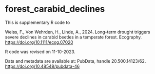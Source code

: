 # forest_carabid_declines
This is supplementary R code to  

Weiss, F., Von Wehrden, H., Linde, A., 2024. Long-term drought triggers severe declines in carabid beetles in a temperate forest. Ecography. https://doi.org/10.1111/ecog.07020

R code was revised on 11-10-2023.

Data and metadata are available at: PubData, handle 20.500.14123/62.
https://doi.org/10.48548/pubdata-46 
